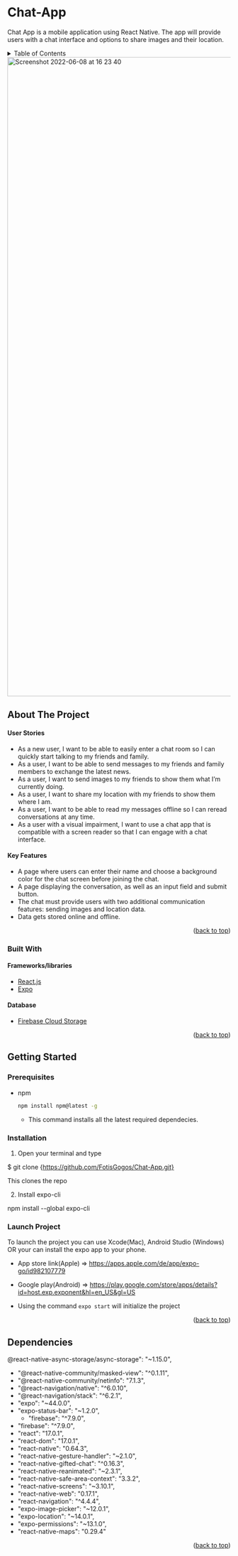 # Chat-App

Chat App is a mobile application using React Native. The app will provide users with a chat interface and options to share images and their location.

<!-- TABLE OF CONTENTS -->
<details>
  <summary>Table of Contents</summary>
  <ol>
    <li>
      <a href="#about-the-project">About The Project</a>
      <ul>
        <li><a href="#built-with">Built With</a></li>
      </ul>
    </li>
    <li>
      <a href="#getting-started">Getting Started</a>
      <ul>
        <li><a href="#prerequisites">Prerequisites</a></li>
        <li><a href="#installation">Installation</a></li>
      </ul>
      </li>
    <li><a href="#Dependencies">Dependencies</a></li>
  </ol>
</details>

<img width="1440" alt="Screenshot 2022-06-08 at 16 23 40" src="https://user-images.githubusercontent.com/83247314/172641830-c9fe1d27-f42c-4fd1-a7e1-2dd0efa1dab9.png">

<!-- ABOUT THE PROJECT -->
## About The Project


#### User Stories
* As a new user, I want to be able to easily enter a chat room so I can quickly start talking to my
friends and family.
* As a user, I want to be able to send messages to my friends and family members to exchange
the latest news.
* As a user, I want to send images to my friends to show them what I’m currently doing.
* As a user, I want to share my location with my friends to show them where I am.
* As a user, I want to be able to read my messages offline so I can reread conversations at any
time.
* As a user with a visual impairment, I want to use a chat app that is compatible with a screen
reader so that I can engage with a chat interface.

#### Key Features
* A page where users can enter their name and choose a background color for the chat screen
before joining the chat.
* A page displaying the conversation, as well as an input field and submit button.
* The chat must provide users with two additional communication features: sending images
and location data.
* Data gets stored online and offline.

<p align="right">(<a href="#top">back to top</a>)</p>

### Built With

#### Frameworks/libraries

* [React.js](https://reactjs.org/)
* [Expo](https://expo.dev/)

#### Database

* [Firebase Cloud Storage](https://firebase.google.com/)


<p align="right">(<a href="#top">back to top</a>)</p>

<!-- GETTING STARTED -->
## Getting Started

### Prerequisites

* npm
  ```sh
  npm install npm@latest -g
  ```
  * This command installs all the latest required  dependecies.
 
### Installation
 
1) Open your terminal and type

$ git clone {https://github.com/FotisGogos/Chat-App.git}

This clones the repo
 
2) Install expo-cli 
  
npm install --global expo-cli

### Launch Project

To launch the project you can use Xcode(Mac), Android Studio (Windows) OR your can install the expo app to your phone.

* App store link(Apple) => https://apps.apple.com/de/app/expo-go/id982107779
* Google play(Android) => https://play.google.com/store/apps/details?id=host.exp.exponent&hl=en_US&gl=US

* Using the command  ``` expo start ``` will initialize the project

<p align="right">(<a href="#top">back to top</a>)</p>

<!-- DEPENDENCIES -->
##  Dependencies


 @react-native-async-storage/async-storage": "~1.15.0",
   * "@react-native-community/masked-view": "^0.1.11",
   * "@react-native-community/netinfo": "7.1.3",
   * "@react-navigation/native": "^6.0.10",
   * "@react-navigation/stack": "^6.2.1",
   * "expo": "~44.0.0",
   * "expo-status-bar": "~1.2.0",
	 * "firebase": "^7.9.0",
   * "firebase": "^7.9.0",
   * "react": "17.0.1",
   * "react-dom": "17.0.1",
   * "react-native": "0.64.3",
   * "react-native-gesture-handler": "~2.1.0",
   * "react-native-gifted-chat": "^0.16.3",
   * "react-native-reanimated": "~2.3.1",
   * "react-native-safe-area-context": "3.3.2",
   * "react-native-screens": "~3.10.1",
   * "react-native-web": "0.17.1",
   * "react-navigation": "^4.4.4",
   * "expo-image-picker": "~12.0.1",
   * "expo-location": "~14.0.1",
   * "expo-permissions": "~13.1.0",
   * "react-native-maps": "0.29.4"

<p align="right">(<a href="#top">back to top</a>)</p>